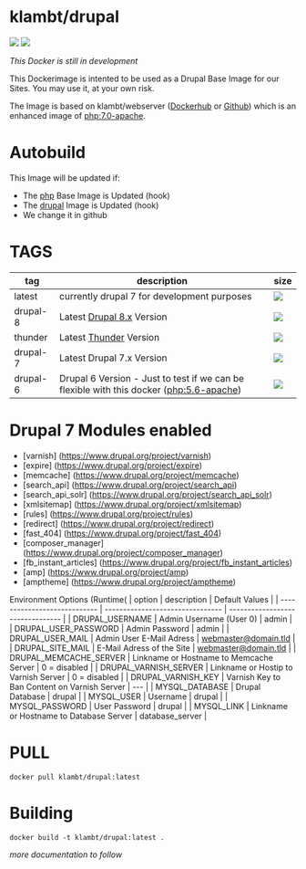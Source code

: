 # klambt/drupal
[![](https://images.microbadger.com/badges/version/klambt/drupal.svg)](http://microbadger.com/images/klambt/drupal "Get your own version badge on microbadger.com") [![](https://images.microbadger.com/badges/image/klambt/drupal.svg)](https://microbadger.com/images/klambt/drupal "Get your own image badge on microbadger.com")

*This Docker is still in development*

This Dockerimage is intented to be used as a Drupal Base Image for our Sites. You may use it, at your own risk.

The Image is based on klambt/webserver ([Dockerhub](https://hub.docker.com/r/klambt/webserver/) or [Github](https://github.com/klambt/docker_webserver)) which is an enhanced image of [php:7.0-apache](https://hub.docker.com/_/php/).

Autobuild
======
This Image will be updated if:
* The [php](https://hub.docker.com/_/php/) Base Image is Updated (hook)
* The [drupal](https://hub.docker.com/_/drupal/) Image is Updated (hook)
* We change it in github

TAGS
======
| tag                          | description                      | size |
| ---------------------------- | -------------------------------- | ---- |
| latest | currently drupal 7 for development purposes   | [![](https://images.microbadger.com/badges/image/klambt/drupal.svg)](https://microbadger.com/images/klambt/drupal "Get your own image badge on microbadger.com") |
| drupal-8 | Latest [Drupal 8.x](https://www.drupal.org/8) Version    | [![](https://images.microbadger.com/badges/image/klambt/drupal:drupal-8.svg)](https://microbadger.com/images/klambt/drupal:drupal-8 "Get your own image badge on microbadger.com") |
| thunder  | Latest [Thunder](http://www.thunder.org) Version   | [![](https://images.microbadger.com/badges/image/klambt/drupal:thunder.svg)](https://microbadger.com/images/klambt/drupal:thunder "Get your own image badge on microbadger.com") |
| drupal-7 | Latest Drupal 7.x Version | [![](https://images.microbadger.com/badges/image/klambt/drupal:drupal-7.svg)](https://microbadger.com/images/klambt/drupal:drupal-7 "Get your own image badge on microbadger.com") |
| drupal-6 |  Drupal 6 Version - Just to test if we can be flexible with this docker ([php:5.6-apache](https://hub.docker.com/_/php/)) | [![](https://images.microbadger.com/badges/image/klambt/drupal:drupal-6.svg)](https://microbadger.com/images/klambt/drupal:drupal-6 "Get your own image badge on microbadger.com") |


Drupal 7 Modules enabled
=======
* [varnish] (https://www.drupal.org/project/varnish)
* [expire] (https://www.drupal.org/project/expire)
* [memcache] (https://www.drupal.org/project/memcache)
* [search_api] (https://www.drupal.org/project/search_api)
* [search_api_solr] (https://www.drupal.org/project/search_api_solr)
* [xmlsitemap] (https://www.drupal.org/project/xmlsitemap)
* [rules] (https://www.drupal.org/project/rules)
* [redirect] (https://www.drupal.org/project/redirect)
* [fast_404] (https://www.drupal.org/project/fast_404)
* [composer_manager] (https://www.drupal.org/project/composer_manager)
* [fb_instant_articles] (https://www.drupal.org/project/fb_instant_articles)
* [amp] (https://www.drupal.org/project/amp)
* [amptheme] (https://www.drupal.org/project/amptheme)

Environment Options (Runtime(
| option                          | description                      |  Default Values |
| ---------------------------- | -------------------------------- | -------------------------------- | 
| DRUPAL_USERNAME | Admin Username (User 0) | admin |
| DRUPAL_USER_PASSWORD | Admin Password | admin |
| DRUPAL_USER_MAIL | Admin User E-Mail Adress | webmaster@domain.tld |
| DRUPAL_SITE_MAIL | E-Mail Adress of the Site | webmaster@domain.tld |
| DRUPAL_MEMCACHE_SERVER | Linkname or Hostname to Memcache Server | 0 = disabled |
| DRUPAL_VARNISH_SERVER | Linkname or Hostip to Varnish Server | 0 = disabled |
| DRUPAL_VARNISH_KEY | Varnish Key to Ban Content on Varnish Server | --- |
| MYSQL_DATABASE | Drupal Database | drupal |
| MYSQL_USER | Username | drupal | 
| MYSQL_PASSWORD | User Password | drupal |
| MYSQL_LINK | Linkname or Hostname to Database Server | database_server |

PULL
=======
```docker pull klambt/drupal:latest```

Building
========

```docker build -t klambt/drupal:latest .```

*more documentation to follow*

